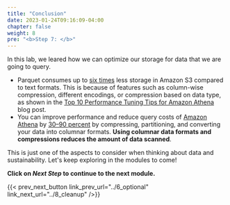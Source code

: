 ```yaml
---
title: "Conclusion"
date: 2023-01-24T09:16:09-04:00
chapter: false
weight: 8
pre: "<b>Step 7: </b>"
---
```


In this lab, we leared how we can optimize our storage for data that we are going to query.

* Parquet consumes up to [six times](https://docs.aws.amazon.com/redshift/latest/dg/r_UNLOAD.html) less storage in Amazon S3 compared to text formats. This is because of features such as column-wise compression, different encodings, or compression based on data type, as shown in the [Top 10 Performance Tuning Tips for Amazon Athena](https://aws.amazon.com/blogs/big-data/top-10-performance-tuning-tips-for-amazon-athena/) blog post.
* You can improve performance and reduce query costs of [Amazon Athena](https://aws.amazon.com/athena/) by [30–90 percent](https://aws.amazon.com/athena/faqs/) by compressing, partitioning, and converting your data into columnar formats. **Using columnar data formats and compressions reduces the amount of data scanned**.

This is just one of the aspects to consider when thinking about data and sustainability. Let's keep exploring in the modules to come!


**Click on *Next Step* to continue to the next module.**

{{< prev_next_button link_prev_url="../6_optional" link_next_url="../8_cleanup" />}}